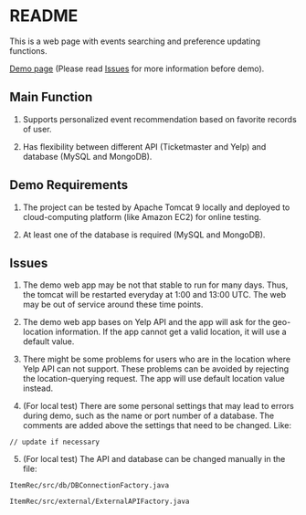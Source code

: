 README
==========
This is a web page with events searching and preference updating functions.

[Demo page](http://54.149.135.241:8080/ItemRec/) (Please read [Issues](#issues) for more information before demo).

Main Function
---------
1. Supports personalized event recommendation based on favorite records of user.

2. Has flexibility between different API (Ticketmaster and Yelp) and database (MySQL and MongoDB).

Demo Requirements
---------
1. The project can be tested by Apache Tomcat 9 locally and deployed to cloud-computing platform (like Amazon EC2) for online testing.

2. At least one of the database is required (MySQL and MongoDB).

Issues
---------
1. The demo web app may be not that stable to run for many days. Thus, the tomcat will be restarted everyday at 1:00 and 13:00 UTC. The web may be out of service around these time points.

2. The demo web app bases on Yelp API and the app will ask for the geo-location information. If the app cannot get a valid location, it will use a default value.

3. There might be some problems for users who are in the location where Yelp API can not support. These problems can be avoided by rejecting the location-querying request. The app will use default location value instead.

4. (For local test) There are some personal settings that may lead to errors during demo, such as the name or port number of a database. The comments are added above the settings that need to be changed. Like:
```
// update if necessary
```

5. (For local test) The API and database can be changed manually in the file:
```
ItemRec/src/db/DBConnectionFactory.java
```
```
ItemRec/src/external/ExternalAPIFactory.java
```
